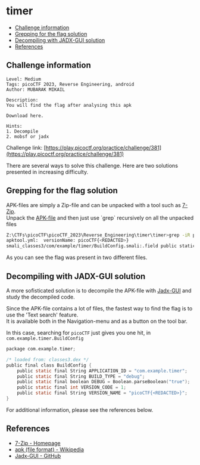 # timer

- [Challenge information](#challenge-information)
- [Grepping for the flag solution](#grepping-for-the-flag-solution)
- [Decompiling with JADX-GUI solution](#decompiling-with-jadx-gui-solution)
- [References](#references)

## Challenge information

```text
Level: Medium
Tags: picoCTF 2023, Reverse Engineering, android
Author: MUBARAK MIKAIL
 
Description:
You will find the flag after analysing this apk

Download here.
 
Hints:
1. Decompile
2. mobsf or jadx
```

Challenge link: [https://play.picoctf.org/practice/challenge/381](https://play.picoctf.org/practice/challenge/381)

There are several ways to solve this challenge. Here are two solutions presented in increasing difficulty.

## Grepping for the flag solution

APK-files are simply a Zip-file and can be unpacked with a tool such as [7-Zip](https://www.7-zip.org/).  
Unpack the [APK-file](https://en.wikipedia.org/wiki/Apk_(file_format)) and then just use `grep` recursively on all the unpacked files

```bash
Z:\CTFs\picoCTF\picoCTF_2023\Reverse_Engineering\timer\timer>grep -iR picoCTF *
apktool.yml:  versionName: picoCTF{<REDACTED>}
smali_classes3/com/example/timer/BuildConfig.smali:.field public static final VERSION_NAME:Ljava/lang/String; = "picoCTF{<REDACTED>}"
```

As you can see the flag was present in two different files.

## Decompiling with JADX-GUI solution

A more sofisticated solution is to decompile the APK-file with [Jadx-GUI](https://github.com/skylot/jadx) and study the decompiled code.

Since the APK-file contains a lot of files, the fastest way to find the flag is to use the 'Text search' feature.  
It is available both in the Navigation-menu and as a button on the tool bar.

In this case, searching for `picoCTF` just gives you one hit, in `com.example.timer.BuildConfig`

```C
package com.example.timer;

/* loaded from: classes3.dex */
public final class BuildConfig {
    public static final String APPLICATION_ID = "com.example.timer";
    public static final String BUILD_TYPE = "debug";
    public static final boolean DEBUG = Boolean.parseBoolean("true");
    public static final int VERSION_CODE = 1;
    public static final String VERSION_NAME = "picoCTF{<REDACTED>}";
}
```

For additional information, please see the references below.

## References

- [7-Zip - Homepage](https://www.7-zip.org/)
- [apk (file format) - Wikipedia](https://en.wikipedia.org/wiki/Apk_(file_format))
- [Jadx-GUI - GitHub](https://github.com/skylot/jadx)
